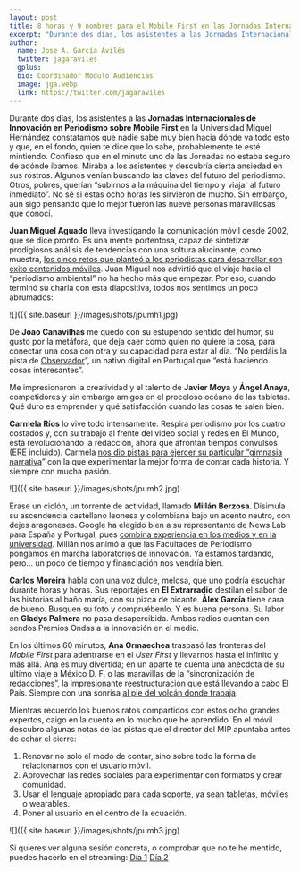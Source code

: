 ```yaml
---
layout: post
title: 8 horas y 9 nombres para el Mobile First en las Jornadas Internacionales de Periodismo
excerpt: "Durante dos días, los asistentes a las Jornadas Internacionales de Innovación en Periodismo sobre Mobile First en la Universidad Miguel Hernández constatamos que nadie sabe muy bien hacia dónde va todo esto y que, en el fondo, quien te dice que lo sabe, probablemente te esté mintiendo. Confieso que en el minuto uno de las Jornadas no estaba seguro de adónde íbamos. Miraba a los asistentes y descubría cierta ansiedad en sus rostros. Algunos venían buscando las claves del futuro del periodismo. Otros, pobres, querían “subirnos a la máquina del tiempo y viajar al futuro inmediato”. No sé si estas ocho horas les sirvieron de mucho. Sin embargo, aún sigo pensando que lo mejor fueron las nueve personas maravillosas que conocí."
author:
  name: Jose A. García Avilés
  twitter: jagaraviles
  gplus:  
  bio: Coordinador Módulo Audiencias
  image: jga.webp
  link: https://twitter.com/jagaraviles
---
```

Durante dos días, los asistentes a las **Jornadas Internacionales de Innovación en Periodismo sobre Mobile First** en la Universidad Miguel Hernández constatamos que nadie sabe muy bien hacia dónde va todo esto y que, en el fondo, quien te dice que lo sabe, probablemente te esté mintiendo. Confieso que en el minuto uno de las Jornadas no estaba seguro de adónde íbamos. Miraba a los asistentes y descubría cierta ansiedad en sus rostros. Algunos venían buscando las claves del futuro del periodismo. Otros, pobres, querían “subirnos a la máquina del tiempo y viajar al futuro inmediato”. No sé si estas ocho horas les sirvieron de mucho. Sin embargo, aún sigo pensando que lo mejor fueron las nueve personas maravillosas que conocí.

**Juan Miguel Aguado** lleva investigando la comunicación móvil desde 2002, que se dice pronto. Es una mente portentosa, capaz de sintetizar prodigiosos análisis de tendencias con una soltura alucinante; como muestra, [los cinco retos que planteó a los periodistas para desarrollar con éxito contenidos móviles](http://periodismo.umh.es/2016/04/26/los-cinco-desafios-de-la-movilidad-en-el-periodismo-segun-juan-miguel-aguado/). Juan Miguel nos advirtió que el viaje hacia el “periodismo ambiental” no ha hecho más que empezar. Por eso, cuando terminó su charla con esta diapositiva, todos nos sentimos un poco abrumados:

![]({{ site.baseurl }}/images/shots/jpumh1.jpg)

De **Joao Canavilhas** me quedo con su estupendo sentido del humor, su gusto por la metáfora, que deja caer como quien no quiere la cosa, para conectar una cosa con otra y su capacidad para estar al día. “No perdáis la pista de [Observador](http://observador.pt/)”, un nativo digital en Portugal que “está haciendo cosas interesantes”. 

Me impresionaron la creatividad y el talento de **Javier Moya** y **Ángel Anaya**, competidores y sin embargo amigos en el proceloso océano de las tabletas. Qué duro es emprender y qué satisfacción cuando las cosas te salen bien.

**Carmela Ríos** lo vive todo intensamente. Respira periodismo por los cuatro costados y, con su trabajo al frente del video social y redes en El Mundo, está revolucionando la redacción, ahora que afrontan tiempos convulsos (ERE incluido). Carmela [nos dio pistas para ejercer su particular “gimnasia narrativa](http://www.diarioinformacion.com/elche/2016/04/26/hay-cana-fuente-poner-tuits/1754165.html)” con la que experimentar la mejor forma de contar cada historia. Y siempre con mucha pasión.

![]({{ site.baseurl }}/images/shots/jpumh2.jpg)

Érase un ciclón, un torrente de actividad, llamado **Millán Berzosa**. Disimula su ascendencia castellano leonesa y colombiana bajo un acento neutro, con dejes aragoneses. Google ha elegido bien a su representante de News Lab para España y Portugal, pues [combina experiencia en los medios y en la universidad](http://www.diarioinformacion.com/elche/2016/04/28/millan-i-berzosa-criterio-editorial/1754954.html). Millán nos animó a que las Facultades de Periodismo pongamos en marcha laboratorios de innovación. Ya estamos tardando, pero... un poco de tiempo y financiación nos vendría bien.

**Carlos Moreira** habla con una voz dulce, melosa, que uno podría escuchar durante horas y horas. Sus reportajes en **El Extrarradio** destilan el sabor de las historias al baño maría, con su pizca de picante. **Álex García** tiene cara de bueno. Busquen su foto y compruébenlo. Y es buena persona. Su labor en **Gladys Palmera** no pasa desapercibida. Ambas radios cuentan con sendos Premios Ondas a la innovación en el medio. 

En los últimos 60 minutos, **Ana Ormaechea** traspasó las fronteras del _Mobile First_ para adentrarse en el _User First_ y llevarnos hasta el infinito y más allá. Ana es muy divertida; en un aparte te cuenta una anécdota de su último viaje a México D. F. o las maravillas de la “sincronización de redacciones”, la impresionante reestructuración que está llevando a cabo El País. Siempre con una sonrisa [al pie del volcán donde trabaja](http://www.prodigiosovolcan.com/).

Mientras recuerdo los buenos ratos compartidos con estos ocho grandes expertos, caigo en la cuenta en lo mucho que he aprendido. En el móvil descubro algunas notas de las pistas que el director del MIP apuntaba antes de echar el cierre:

1. Renovar no solo el modo de contar, sino sobre todo la forma de relacionarnos con el usuario móvil.
2. Aprovechar las redes sociales para experimentar con formatos y crear comunidad.
3. Usar el lenguaje apropiado para cada soporte, ya sean tabletas, móviles o wearables.
4. Poner al usuario en el centro de la ecuación.

![]({{ site.baseurl }}/images/shots/jpumh3.jpg)

Si quieres ver alguna sesión concreta, o comprobar que no te he mentido, puedes hacerlo en el streaming:
[Día 1](https://www.youtube.com/watch?v=Khr3TBGwQfg)
[Día 2](https://www.youtube.com/watch?v=OhXrNaPzaQk)